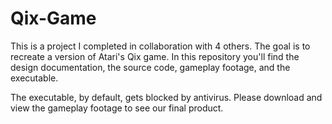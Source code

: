 # Qix-Game

This is a project I completed in collaboration with 4 others. The goal is to recreate a version of Atari's Qix game.
In this repository you'll find the design documentation, the source code, gameplay footage, and the executable.

The executable, by default, gets blocked by antivirus. Please download and view the gameplay footage to see our final product.
